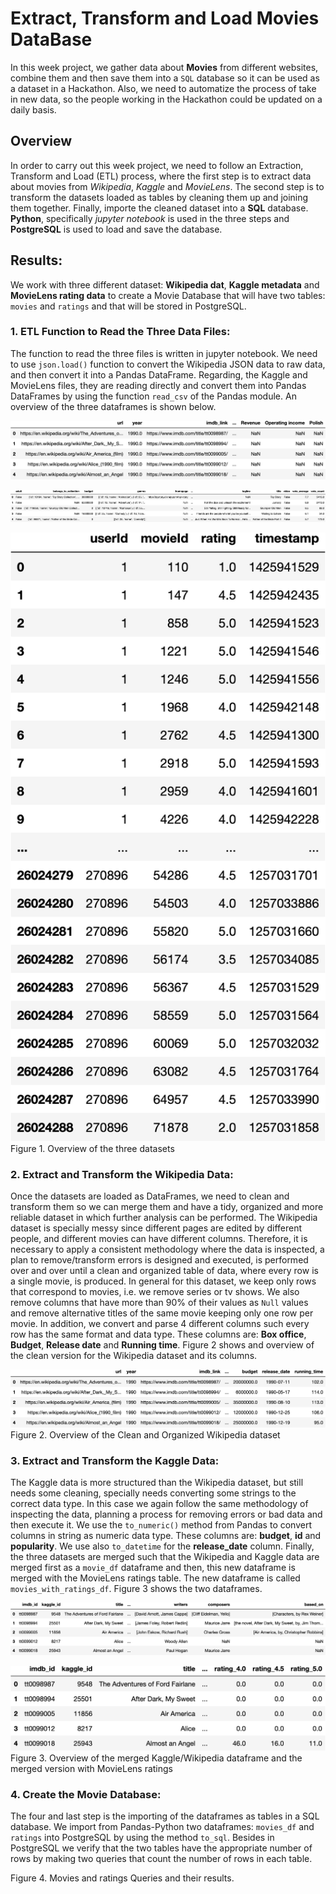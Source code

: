 # Extract, Transform and Load Movies DataBase

In this week project, we gather data about **Movies** from different websites, combine them and then save them into a `SQL` database so it can be used as a dataset in a Hackathon. Also, we need to automatize the process of take in new data, so the people working in the Hackathon could be updated on a daily basis.

## Overview

In order to carry out this week project, we need to follow an Extraction, Transform and Load (ETL) process, where  the first step is to extract data about movies from *Wikipedia*, *Kaggle* and *MovieLens*.  The second step is to transform the datasets loaded as tables by cleaning them up and joining them together.  Finally,  importe the cleaned dataset into a  **SQL** database.  **Python**, specifically *jupyter notebook* is used in the three steps and **PostgreSQL** is used to load and save the database.

## Results:

We work with three different dataset: **Wikipedia dat**, **Kaggle metadata** and **MovieLens rating data** to create a Movie Database that will have two tables: `movies` and `ratings` and that will be stored in PostgreSQL.

### 1. ETL Function to Read the Three Data Files:

The function to read the three files is written in jupyter notebook.  We need to use `json.load()` function to convert the Wikipedia JSON data to raw data, and then convert it into a Pandas DataFrame. Regarding, the Kaggle and MovieLens files, they are reading directly and convert them into Pandas DataFrames by using the function `read_csv` of the Pandas module.  An overview of the three dataframes is shown below.

![wiki_1](https://raw.githubusercontent.com/LeidyDoradoM/MoviesETL_Challenge/main/Resources/df_wiki_del1.png)

![kaggle_1](https://raw.githubusercontent.com/LeidyDoradoM/MoviesETL_Challenge/main/Resources/df_kaggle_del1.png)

![ratings_1](https://raw.githubusercontent.com/LeidyDoradoM/MoviesETL_Challenge/main/Resources/df_ratings_del1.png)
Figure 1. Overview of the three datasets

### 2. Extract and Transform the Wikipedia Data:

Once the datasets are loaded as DataFrames, we need to clean and transform them so we can merge them and have a tidy, organized and more reliable dataset in which further analysis can be performed.  The Wikipedia dataset is specially messy since different pages are edited by different people, and different movies can have different columns.  Therefore, it is necessary to apply a consistent methodology where the data is inspected, a plan to remove/transform errors is designed and executed, is performed over and over until a clean and organized table of data, where every row is a single movie, is produced.
In general for this dataset, we keep only rows that correspond to movies, i.e. we remove series or tv shows. We also remove columns that have more than 90% of their values as `Null` values and remove alternative titles of the same movie keeping only one row per movie.  In addition, we convert and parse 4 different columns such every row has the same format and data type. These columns are: **Box office**, **Budget**, **Release date** and **Running time**.  Figure 2 shows and overview of the clean version for the Wikipedia dataset and its columns.

![wiki_2](https://raw.githubusercontent.com/LeidyDoradoM/MoviesETL_Challenge/main/Resources/df_wiki_del2.png)
Figure 2. Overview of the Clean and Organized Wikipedia dataset

### 3. Extract and Transform the Kaggle Data:

The Kaggle data is more structured than the Wikipedia dataset, but still needs some cleaning, specially needs converting some strings to the correct data type. In this case we again follow the same methodology of inspecting the data, planning a process for removing errors or bad data and then execute it. We use the `to_numeric()` method from Pandas to convert columns in string as numeric data type. These columns are: **budget**, **id** and **popularity**.  We use also `to_datetime` for the **release_date** column.  Finally, the three datasets are merged such that the Wikipedia and Kaggle data are merged first as a `movie_df` dataframe and then, this new dataframe is merged with the MovieLens ratings table.  The new dataframe is called `movies_with_ratings_df`.
Figure 3 shows the two dataframes.

![movies_3](https://raw.githubusercontent.com/LeidyDoradoM/MoviesETL_Challenge/main/Resources/df_movies_del3.png)

![moviesrat_3](https://raw.githubusercontent.com/LeidyDoradoM/MoviesETL_Challenge/main/Resources/df_moviesrat_del3.png)
Figure 3. Overview of the merged Kaggle/Wikipedia dataframe and the merged version with MovieLens ratings

### 4. Create the Movie Database:

The four and last step is the importing of the dataframes as tables in a SQL database.  We import from Pandas-Python two dataframes: `movies_df` and `ratings` into PostgreSQL by using the method `to_sql`. Besides in PostgreSQL we verify that the two tables have the appropriate number of rows by making two queries that count the number of rows in each table.


Figure 4. Movies and ratings Queries and their results.
